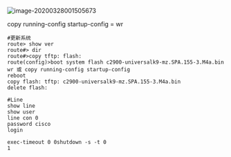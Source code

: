 ![image-20200328001505673](%E7%BD%91%E7%BB%9C.assets/image-20200328001505673.png)

copy running-config startup-config = wr



```shell
#更新系统
route> show ver
route#> dir
route#>copy tftp: flash:
route(config)>boot system flash c2900-universalk9-mz.SPA.155-3.M4a.bin
wr 或 copy running-config startup-config
reboot
copy flash: tftp: c2900-universalk9-mz.SPA.155-3.M4a.bin
delete flash:
```

```shell
#Line
show line
show user
line con 0
password cisco
login

exec-timeout 0 0shutdown -s -t 0
1
```



